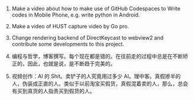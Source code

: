 1. Make a video about how to make use of GitHub Codespaces to Write codes in Mobile Phone, e.g. write python in Android.

2. Make a video of HUST capture video by Go pro.

3. Change rendering backend of DirectKeycast to webview2 and contribute some developments to this project.

4. 编程与哲学，博客撰写。每个现在都是错的。在往前走的过程中总是在不断矫正的，因此，也就是说，是不断趋于完美的。

5. 视频创作：AI 的 Shit。卖铲子的人究竟用过多少 AI。理中客。真假掺半的人，伪装成正直的人。类似于以前淘宝买假货，真假混着卖的人，那么，总会有买到真货的人指责买到假货的人。

